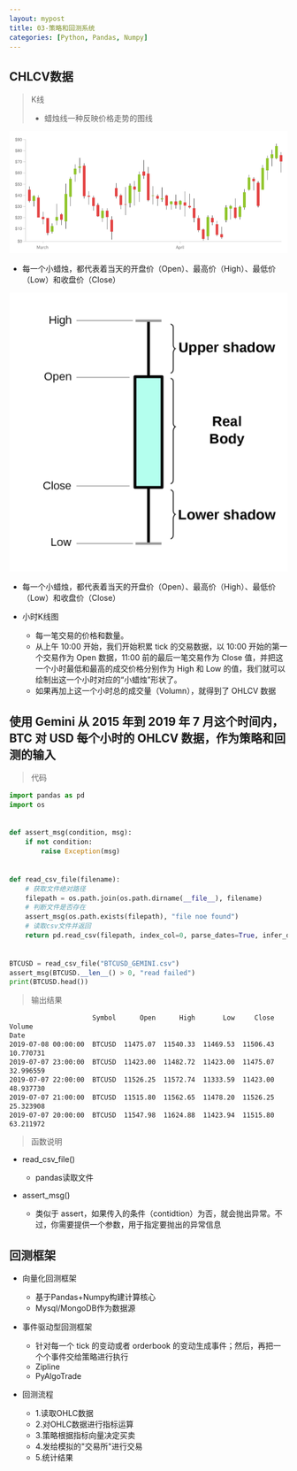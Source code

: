```yaml
---
layout: mypost
title: 03-策略和回测系统
categories: [Python, Pandas, Numpy]
---
```


## CHLCV数据

> K线
> + 蜡烛线一种反映价格走势的图线

![k-pic](/py_core/assets/04-practice/03/k-pic.png)

- 每一个小蜡烛，都代表着当天的开盘价（Open）、最高价（High）、最低价（Low）和收盘价（Close）

![candle](/py_core/assets/04-practice/03/candle.png)

- 每一个小蜡烛，都代表着当天的开盘价（Open）、最高价（High）、最低价（Low）和收盘价（Close）

- 小时K线图
  - 每一笔交易的价格和数量。
  - 从上午 10:00 开始，我们开始积累 tick 的交易数据，以 10:00 开始的第一个交易作为 Open 数据，11:00 前的最后一笔交易作为 Close 值，并把这一个小时最低和最高的成交价格分别作为 High 和 Low 的值，我们就可以绘制出这一个小时对应的“小蜡烛”形状了。
  - 如果再加上这一个小时总的成交量（Volumn），就得到了 OHLCV 数据

## 使用 Gemini 从 2015 年到 2019 年 7 月这个时间内，BTC 对 USD 每个小时的 OHLCV 数据，作为策略和回测的输入

> 代码

```python
import pandas as pd
import os


def assert_msg(condition, msg):
    if not condition:
        raise Exception(msg)


def read_csv_file(filename):
    # 获取文件绝对路径
    filepath = os.path.join(os.path.dirname(__file__), filename)
    # 判断文件是否存在
    assert_msg(os.path.exists(filepath), "file noe found")
    # 读取csv文件并返回
    return pd.read_csv(filepath, index_col=0, parse_dates=True, infer_datetime_format=True)


BTCUSD = read_csv_file("BTCUSD_GEMINI.csv")
assert_msg(BTCUSD.__len__() > 0, "read failed")
print(BTCUSD.head())
```

> 输出结果

```csv
                     Symbol      Open      High       Low     Close     Volume
Date                                                                          
2019-07-08 00:00:00  BTCUSD  11475.07  11540.33  11469.53  11506.43  10.770731
2019-07-07 23:00:00  BTCUSD  11423.00  11482.72  11423.00  11475.07  32.996559
2019-07-07 22:00:00  BTCUSD  11526.25  11572.74  11333.59  11423.00  48.937730
2019-07-07 21:00:00  BTCUSD  11515.80  11562.65  11478.20  11526.25  25.323908
2019-07-07 20:00:00  BTCUSD  11547.98  11624.88  11423.94  11515.80  63.211972
```

> 函数说明

- read_csv_file()
  - pandas读取文件

- assert_msg()
  - 类似于 assert，如果传入的条件（contidtion）为否，就会抛出异常。不过，你需要提供一个参数，用于指定要抛出的异常信息

## 回测框架

- 向量化回测框架
  - 基于Pandas+Numpy构建计算核心
  - Mysql/MongoDB作为数据源

- 事件驱动型回测框架
  - 针对每一个 tick 的变动或者 orderbook 的变动生成事件；然后，再把一个个事件交给策略进行执行
  - Zipline
  - PyAlgoTrade

- 回测流程
  - 1.读取OHLC数据
  - 2.对OHLC数据进行指标运算
  - 3.策略根据指标向量决定买卖
  - 4.发给模拟的"交易所"进行交易
  - 5.统计结果

